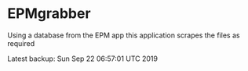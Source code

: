 # EPMgrabber
Using a database from the EPM app this application scrapes the files as required


Latest backup: Sun Sep 22 06:57:01 UTC 2019
